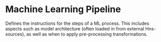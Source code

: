 # Machine Learning Pipeline

Defines the instructions for the steps of a ML process. This includes aspects such as model architecture (often loaded in from external Hns-sources), as well as when to apply pre-processing transformations.
